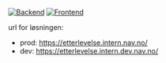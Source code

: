 [![Backend](https://github.com/navikt/etterlevelse/workflows/Backend/badge.svg?branch=master)](https://github.com/navikt/etterlevelse/actions)
[![Frontend](https://github.com/navikt/etterlevelse/workflows/Frontend/badge.svg?branch=master)](https://github.com/navikt/etterlevelse/actions)


url for løsningen:
- prod: https://etterlevelse.intern.nav.no/
- dev: https://etterlevelse.intern.dev.nav.no/
